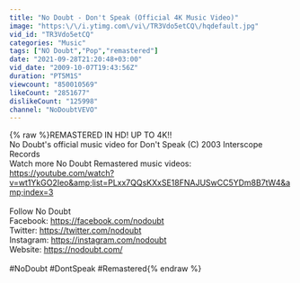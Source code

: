```yaml
---
title: "No Doubt - Don't Speak (Official 4K Music Video)"
image: "https:\/\/i.ytimg.com\/vi\/TR3Vdo5etCQ\/hqdefault.jpg"
vid_id: "TR3Vdo5etCQ"
categories: "Music"
tags: ["NO Doubt","Pop","remastered"]
date: "2021-09-28T21:20:48+03:00"
vid_date: "2009-10-07T19:43:56Z"
duration: "PT5M1S"
viewcount: "850010569"
likeCount: "2851677"
dislikeCount: "125998"
channel: "NoDoubtVEVO"
---
```

{% raw %}REMASTERED IN HD! UP TO 4K!!<br />No Doubt's official music video for Don't Speak (C) 2003 Interscope Records<br />Watch more No Doubt Remastered music videos: <a rel="nofollow" target="blank" href="https://youtube.com/watch?v=wt1YkGO2Ieo&amp;list=PLxx7QQsKXxSE18FNAJUSwCC5YDm8B7tW4&amp;index=3">https://youtube.com/watch?v=wt1YkGO2Ieo&amp;list=PLxx7QQsKXxSE18FNAJUSwCC5YDm8B7tW4&amp;index=3</a><br /><br />Follow No Doubt<br />Facebook: <a rel="nofollow" target="blank" href="https://facebook.com/nodoubt">https://facebook.com/nodoubt</a><br />Twitter: <a rel="nofollow" target="blank" href="https://twitter.com/nodoubt">https://twitter.com/nodoubt</a><br />Instagram: <a rel="nofollow" target="blank" href="https://instagram.com/nodoubt">https://instagram.com/nodoubt</a><br />Website: <a rel="nofollow" target="blank" href="https://nodoubt.com/">https://nodoubt.com/</a><br /><br />#NoDoubt #DontSpeak #Remastered{% endraw %}
